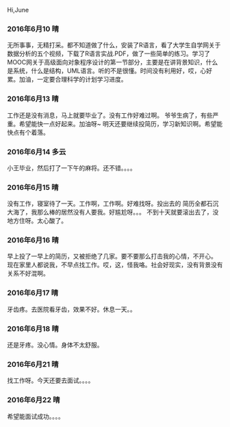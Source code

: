 Hi,June

### 2016年6月10 晴

无所事事，无精打采。都不知道做了什么，安装了R语言，看了大学生自学网关于数据分析的五个视频，下载了R语言实战.PDF，做了一些简单的练习。学习了MOOC网关于高级面向对象程序设计的第一节部分，主要是在讲背景知识，什么是系统，什么是结构，UML语言。听的不是很懂。时间没有利用好，哎，心好累。加油，一定要合理科学的计划学习进度。



### 2016年6月13  晴

工作还是没有消息，马上就要毕业了。没有工作好难过啊。
爷爷生病了，有些严重。希望能快一点好起来。加油呀~
明天还要继续投简历，学习新知识啊。希望能快点有个着落。

### 2016年6月14  多云
小王毕业，然后打了一下午的麻将。还不错。。。。

### 2016年6月15  晴
没有工作，寝室待了一天。工作啊，工作啊。好难找呀。投出去的
简历全都石沉大海了，我那么棒的居然没有人要我。好尴尬呀。。。
不到十天就要滚出去了，没地方住呀。太心酸了。

### 2016年6月16  晴
早上投了一早上的简历，又被拒绝了几家。要不要那么打击我的心情，不开心。
现在家里人都说我，不早点找工作。哎，这，怪我咯。社会好现实，没有背景没有关系不好混啊。

### 2016年6月17 晴
牙齿疼。去医院看牙齿，效果不好。休息一天。。

### 2016年6月18 晴
还是牙疼。没心情。身体不太舒服。


### 2016年6月21 晴
找工作呀。今天还要去面试。。。。

### 2016年6月22 晴
希望能面试成功。。。。
